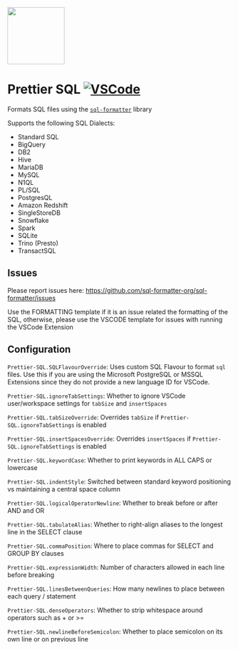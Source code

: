 <a href='https://github.com/sql-formatter-org/sql-formatter'><img src="https://raw.githubusercontent.com/sql-formatter-org/sql-formatter/master/static/prettier-sql-clean.svg" width="128"/></a>

# Prettier SQL [![VSCode](https://img.shields.io/visual-studio-marketplace/v/inferrinizzard.prettier-sql-vscode?label=vscode)](https://marketplace.visualstudio.com/items?itemName=inferrinizzard.prettier-sql-vscode)

Formats SQL files using the [`sql-formatter`](https://github.com/sql-formatter-org/sql-formatter) library

Supports the following SQL Dialects:

- Standard SQL
- BigQuery
- DB2
- Hive
- MariaDB
- MySQL
- N1QL
- PL/SQL
- PostgresQL
- Amazon Redshift
- SingleStoreDB
- Snowflake
- Spark
- SQLite
- Trino (Presto)
- TransactSQL

## Issues

Please report issues here: https://github.com/sql-formatter-org/sql-formatter/issues

Use the FORMATTING template if it is an issue related the formatting of the SQL, otherwise, please use the VSCODE template for issues with running the VSCode Extension

## Configuration

`Prettier-SQL.SQLFlavourOverride`: Uses custom SQL Flavour to format `sql` files. Use this if you are using the Microsoft PostgreSQL or MSSQL Extensions since they do not provide a new language ID for VSCode.

`Prettier-SQL.ignoreTabSettings`: Whether to ignore VSCode user/workspace settings for `tabSize` and `insertSpaces`

`Prettier-SQL.tabSizeOverride`: Overrides `tabSize` if `Prettier-SQL.ignoreTabSettings` is enabled

`Prettier-SQL.insertSpacesOverride`: Overrides `insertSpaces` if `Prettier-SQL.ignoreTabSettings` is enabled

`Prettier-SQL.keywordCase`: Whether to print keywords in ALL CAPS or lowercase

`Prettier-SQL.indentStyle`: Switched between standard keyword positioning vs maintaining a central space column

`Prettier-SQL.logicalOperatorNewline`: Whether to break before or after AND and OR

`Prettier-SQL.tabulateAlias`: Whether to right-align aliases to the longest line in the SELECT clause

`Prettier-SQL.commaPosition`: Where to place commas for SELECT and GROUP BY clauses

`Prettier-SQL.expressionWidth`: Number of characters allowed in each line before breaking

`Prettier-SQL.linesBetweenQueries`: How many newlines to place between each query / statement

`Prettier-SQL.denseOperators`: Whether to strip whitespace around operators such as + or >=

`Prettier-SQL.newlineBeforeSemicolon`: Whether to place semicolon on its own line or on previous line
